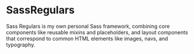 SassRegulars
============

Sass Regulars is my own personal Sass framework, combining core components like reusable mixins and placeholders, and layout components that correspond to common HTML elements like images, navs, and typography.

